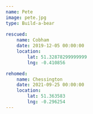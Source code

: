 ```yaml
---
name: Pete
image: pete.jpg
type: Build-a-bear
    
rescued:
    name: Cobham
    date: 2019-12-05 00:00:00
    location:
        lat: 51.32878299999999
        lng: -0.410856

rehomed:
    name: Chessington
    date: 2021-09-25 00:00:00
    location:
        lat: 51.363583
        lng: -0.296254
---
```

